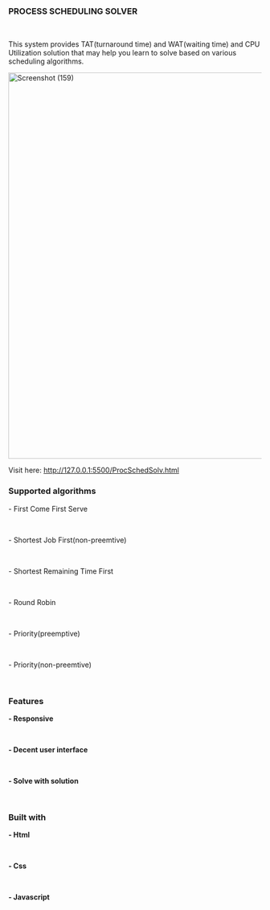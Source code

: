 <h3><strong>PROCESS SCHEDULING SOLVER</strong></h3><br>
<p>This system provides TAT(turnaround time) and WAT(waiting time) and CPU Utilization solution that may help you learn to solve based on various scheduling algorithms.</p>

<img width="1366" height="768" alt="Screenshot (159)" src="https://github.com/user-attachments/assets/d529bdf2-2be5-495b-9028-4187db5fea1a" /><br>


Visit here: http://127.0.0.1:5500/ProcSchedSolv.html

<h3><strong>Supported algorithms</strong></h3>
 <p>- First Come First Serve</p><br>
 <p>- Shortest Job First(non-preemtive)</p><br>
 <p>- Shortest Remaining Time First</p><br>
 <p>- Round Robin</p><br>
 <p>- Priority(preemptive)</p><br>
 <p>- Priority(non-preemtive)</p><br>

<h3><strong>Features<strong></h3>
 <p>- Responsive</p><br>
 <p>- Decent user interface</p><br>
 <p>- Solve with solution</p><br>

<h3><strong>Built with<strong></h3>
 <p>- Html</p><br>
 <p>- Css</p><br>
 <p>- Javascript</p><br>
